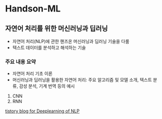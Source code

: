 # Handson-ML

## 자연어 처리를 위한 머신러닝과 딥러닝
- 자연어 처리(NLP)에 관한 핸즈온 머신러닝과 딥러닝 기술을 다룸
- 텍스트 데이터를 분석하고 해석하는 기술

### 주요 내용 요약  
- 자연어 처리 기초 이론
- 머신러닝과 딥러닝을 활용한 자연어 처리: 주요 알고리즘 및 모델 소개, 텍스트 분류, 감성 분석, 기계 번역 등의 예시

1. CNN
2. RNN

[tistory blog for Deeplearning of NLP](https://honeyofdata.tistory.com/category/%ED%98%BC%EA%B3%B5/%EB%94%A5%EB%9F%AC%EB%8B%9D%EC%9D%84%20%EC%9D%B4%EC%9A%A9%ED%95%9C%20%EC%9E%90%EC%97%B0%EC%96%B4%EC%B2%98%EB%A6%AC)
